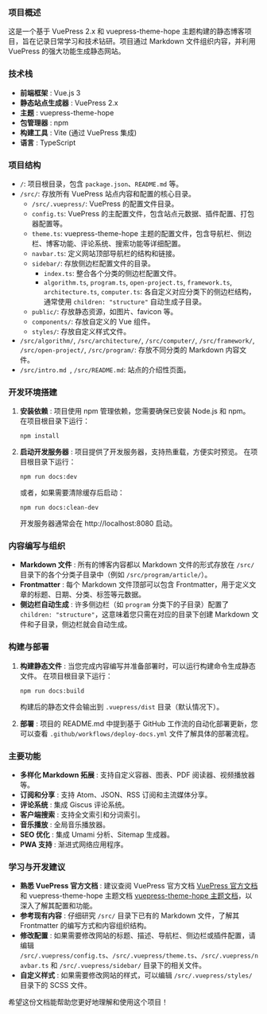 ### 项目概述

这是一个基于 VuePress 2.x 和 vuepress-theme-hope 主题构建的静态博客项目，旨在记录日常学习和技术钻研。项目通过 Markdown 文件组织内容，并利用 VuePress 的强大功能生成静态网站。

### 技术栈

* **前端框架** : Vue.js 3
* **静态站点生成器** : VuePress 2.x
* **主题** : vuepress-theme-hope
* **包管理器** : npm
* **构建工具** : Vite (通过 VuePress 集成)
* **语言** : TypeScript

### 项目结构

* `/`: 项目根目录，包含 `package.json`、`README.md` 等。
* `/src/`: 存放所有 VuePress 站点内容和配置的核心目录。
  * `/src/.vuepress/`: VuePress 的配置文件目录。
  * `config.ts`: VuePress 的主配置文件，包含站点元数据、插件配置、打包器配置等。
  * `theme.ts`: vuepress-theme-hope 主题的配置文件，包含导航栏、侧边栏、博客功能、评论系统、搜索功能等详细配置。
  * `navbar.ts`: 定义网站顶部导航栏的结构和链接。
  * `sidebar/`: 存放侧边栏配置文件的目录。
    * `index.ts`: 整合各个分类的侧边栏配置文件。
    * `algorithm.ts`, `program.ts`, `open-project.ts`, `framework.ts`, `architecture.ts`, `computer.ts`: 各自定义对应分类下的侧边栏结构，通常使用 `children: "structure"` 自动生成子目录。
  * `public/`: 存放静态资源，如图片、favicon 等。
  * `components/`: 存放自定义的 Vue 组件。
  * `styles/`: 存放自定义样式文件。
* `/src/algorithm/`, `/src/architecture/`, `/src/computer/`, `/src/framework/`, `/src/open-project/`, `/src/program/`: 存放不同分类的 Markdown 内容文件。
* `/src/intro.md `, `/src/README.md`: 站点的介绍性页面。

### 开发环境搭建

1. **安装依赖** : 项目使用 npm 管理依赖，您需要确保已安装 Node.js 和 npm。 在项目根目录下运行：

    ```shell
    npm install
    ```

2. **启动开发服务器** : 项目提供了开发服务器，支持热重载，方便实时预览。 在项目根目录下运行：

    ```shell
    npm run docs:dev
    ```

    或者，如果需要清除缓存后启动：

    ```shell
    npm run docs:clean-dev
    ```

   开发服务器通常会在 http://localhost:8080 启动。

### 内容编写与组织

* **Markdown 文件** : 所有的博客内容都以 Markdown 文件的形式存放在 `/src/` 目录下的各个分类子目录中（例如 `/src/program/article/`）。
* **Frontmatter** : 每个 Markdown 文件顶部可以包含 Frontmatter，用于定义文章的标题、日期、分类、标签等元数据。
* **侧边栏自动生成** : 许多侧边栏（如 `program` 分类下的子目录）配置了 `children: "structure"`，这意味着您只需在对应的目录下创建 Markdown 文件和子目录，侧边栏就会自动生成。

### 构建与部署

1. **构建静态文件** : 当您完成内容编写并准备部署时，可以运行构建命令生成静态文件。 在项目根目录下运行：

    ```shell
    npm run docs:build
    ```

    构建后的静态文件会输出到 `.vuepress/dist` 目录（默认情况下）。

2. **部署** : 项目的 README.md 中提到基于 GitHub 工作流的自动化部署更新，您可以查看 `.github/workflows/deploy-docs.yml` 文件了解具体的部署流程。

### 主要功能

* **多样化 Markdown 拓展** : 支持自定义容器、图表、PDF 阅读器、视频播放器等。
* **订阅和分享** : 支持 Atom、JSON、RSS 订阅和主流媒体分享。
* **评论系统** : 集成 Giscus 评论系统。
* **客户端搜索** : 支持全文索引和分词索引。
* **音乐播放** : 全局音乐播放器。
* **SEO 优化** : 集成 Umami 分析、Sitemap 生成器。
* **PWA 支持** : 渐进式网络应用程序。

### 学习与开发建议

* **熟悉 VuePress 官方文档** : 建议查阅 VuePress 官方文档 [VuePress 官方文档](https://v2.vuepress.vuejs.org/zh/) 和 vuepress-theme-hope 主题文档 [vuepress-theme-hope 主题文档](https://theme-hope.vuejs.press/zh/)，以深入了解其配置和功能。
* **参考现有内容** : 仔细研究 `/src/` 目录下已有的 Markdown 文件，了解其 Frontmatter 的编写方式和内容组织结构。
* **修改配置** : 如果需要修改网站的标题、描述、导航栏、侧边栏或插件配置，请编辑 `/src/.vuepress/config.ts`、`/src/.vuepress/theme.ts`、`/src/.vuepress/navbar.ts` 和 `/src/.vuepress/sidebar/` 目录下的相关文件。
* **自定义样式** : 如果需要修改网站的样式，可以编辑 `/src/.vuepress/styles/` 目录下的 SCSS 文件。

希望这份文档能帮助您更好地理解和使用这个项目！
